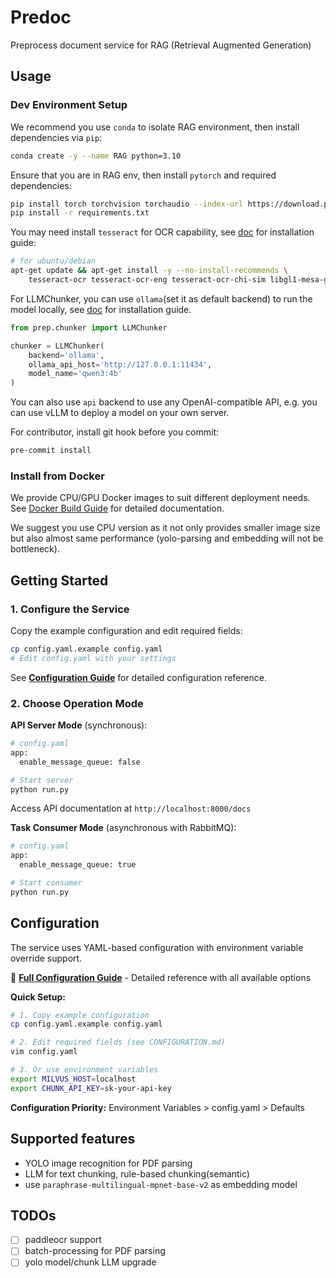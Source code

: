 # Predoc

Preprocess document service for RAG (Retrieval Augmented Generation)

## Usage

### Dev Environment Setup

We recommend you use `conda` to isolate RAG environment, then install dependencies via `pip`:

```bash
conda create -y --name RAG python=3.10
```

Ensure that you are in RAG env, then install `pytorch` and required dependencies:

```bash
pip install torch torchvision torchaudio --index-url https://download.pytorch.org/whl/cu118
pip install -r requirements.txt
```

You may need install `tesseract` for OCR capability, see [doc](https://github.com/UB-Mannheim/tesseract/wiki) for installation guide:

```bash
# for ubuntu/debian
apt-get update && apt-get install -y --no-install-recommends \
    tesseract-ocr tesseract-ocr-eng tesseract-ocr-chi-sim libgl1-mesa-glx \
```

For LLMChunker, you can use `ollama`(set it as default backend) to run the model locally, see [doc](https://ollama.com/docs/quickstart) for installation guide.

```python
from prep.chunker import LLMChunker

chunker = LLMChunker(
    backend='ollama',
    ollama_api_host='http://127.0.0.1:11434',
    model_name='qwen3:4b'
)
```

You can also use `api` backend to use any OpenAI-compatible API, e.g. you can use vLLM to deploy a model on your own server.

For contributor, install git hook before you commit:

```bash
pre-commit install
```

### Install from Docker

We provide CPU/GPU Docker images to suit different deployment needs. See [Docker Build Guide](docker/README.md) for detailed documentation.

We suggest you use CPU version as it not only provides smaller image size but also almost same performance (yolo-parsing and embedding will not be bottleneck).

## Getting Started

### 1. Configure the Service

Copy the example configuration and edit required fields:

```bash
cp config.yaml.example config.yaml
# Edit config.yaml with your settings
```

See **[Configuration Guide](CONFIGURATION.md)** for detailed configuration reference.

### 2. Choose Operation Mode

**API Server Mode** (synchronous):
```bash
# config.yaml
app:
  enable_message_queue: false

# Start server
python run.py
```

Access API documentation at `http://localhost:8000/docs`

**Task Consumer Mode** (asynchronous with RabbitMQ):
```bash
# config.yaml
app:
  enable_message_queue: true

# Start consumer
python run.py
```

## Configuration

The service uses YAML-based configuration with environment variable override support.

📖 **[Full Configuration Guide](CONFIGURATION.md)** - Detailed reference with all available options

**Quick Setup:**
```bash
# 1. Copy example configuration
cp config.yaml.example config.yaml

# 2. Edit required fields (see CONFIGURATION.md)
vim config.yaml

# 3. Or use environment variables
export MILVUS_HOST=localhost
export CHUNK_API_KEY=sk-your-api-key
```

**Configuration Priority:** Environment Variables > config.yaml > Defaults

## Supported features

- YOLO image recognition for PDF parsing
- LLM for text chunking, rule-based chunking(semantic)
- use `paraphrase-multilingual-mpnet-base-v2` as embedding model

## TODOs

- [ ] paddleocr support
- [ ] batch-processing for PDF parsing
- [ ] yolo model/chunk LLM upgrade
